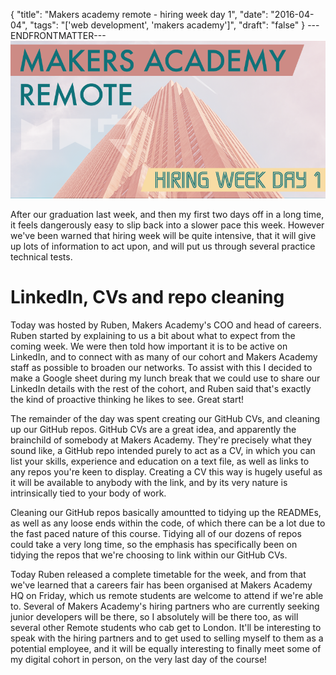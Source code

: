 {
  "title": "Makers academy remote - hiring week day 1",
  "date": "2016-04-04",
  "tags": "['web development', 'makers academy']",
  "draft": "false"
}
---ENDFRONTMATTER---
![Makers Academy remote hiring week day 1](media/makers-academy-remote-hiring-week-day-1-header.png "Makers Academy remote hiring week day 1")

After our graduation last week, and then my first two days off in a long time, it feels dangerously easy to slip back into a slower pace this week. However we've been warned that hiring week will be quite intensive, that it will give up lots of information to act upon, and will put us through several practice technical tests.

# LinkedIn, CVs and repo cleaning

Today was hosted by Ruben, Makers Academy's COO and head of careers. Ruben started by explaining to us a bit about what to expect from the coming week. We were then told how important it is to be active on LinkedIn, and to connect with as many of our cohort and Makers Academy staff as possible to broaden our networks. To assist with this I decided to make a Google sheet during my lunch break that we could use to share our LinkedIn details with the rest of the cohort, and Ruben said that's exactly the kind of proactive thinking he likes to see. Great start!

The remainder of the day was spent creating our GitHub CVs, and cleaning up our GitHub repos. GitHub CVs are a great idea, and apparently the brainchild of somebody at Makers Academy. They're precisely what they sound like, a GitHub repo intended purely to act as a CV, in which you can list your skills, experience and education on a text file, as well as links to any repos you're keen to display. Creating a CV this way is hugely useful as it will be available to anybody with the link, and by its very nature is intrinsically tied to your body of work.

Cleaning our GitHub repos basically amountted to tidying up the READMEs, as well as any loose ends within the code, of which there can be a lot due to the fast paced nature of this course. Tidying all of our dozens of repos could take a very long time, so the emphasis has specifically been on tidying the repos that we're choosing to link within our GitHub CVs.

Today Ruben released a complete timetable for the week, and from that we've learned that a careers fair has been organised at Makers Academy HQ on Friday, which us remote students are welcome to attend if we're able to. Several of Makers Academy's hiring partners who are currently seeking junior developers will be there, so I absolutely will be there too, as will several other Remote students who cab get to London. It'll be interesting to speak with the hiring partners and to get used to selling myself to them as a potential employee, and it will be equally interesting to finally meet some of my digital cohort in person, on the very last day of the course!